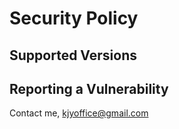 # Security Policy

## Supported Versions

## Reporting a Vulnerability

Contact me, kjyoffice@gmail.com
